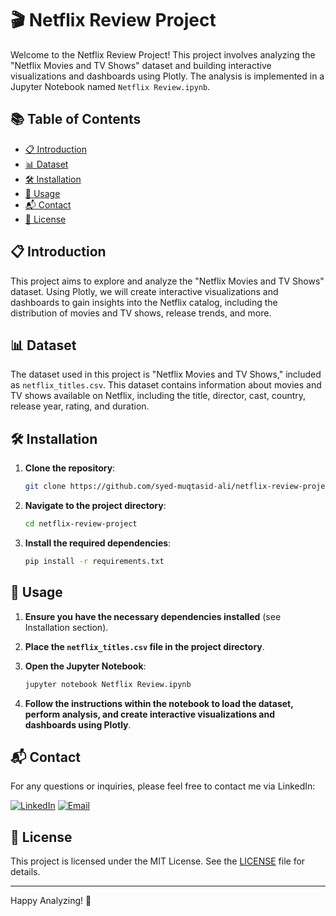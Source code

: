 # 🎬 Netflix Review Project

Welcome to the Netflix Review Project! This project involves analyzing the "Netflix Movies and TV Shows" dataset and building interactive visualizations and dashboards using Plotly. The analysis is implemented in a Jupyter Notebook named `Netflix Review.ipynb`.

## 📚 Table of Contents
- [📋 Introduction](#introduction)
- [📊 Dataset](#dataset)
- [🛠️ Installation](#installation)
- [🚀 Usage](#usage)
- [📬 Contact](#contact)
- [📜 License](#license)

## 📋 Introduction
This project aims to explore and analyze the "Netflix Movies and TV Shows" dataset. Using Plotly, we will create interactive visualizations and dashboards to gain insights into the Netflix catalog, including the distribution of movies and TV shows, release trends, and more.

## 📊 Dataset
The dataset used in this project is "Netflix Movies and TV Shows," included as `netflix_titles.csv`. This dataset contains information about movies and TV shows available on Netflix, including the title, director, cast, country, release year, rating, and duration.

## 🛠️ Installation

1. **Clone the repository**:
    ```sh
    git clone https://github.com/syed-muqtasid-ali/netflix-review-project.git
    ```

2. **Navigate to the project directory**:
    ```sh
    cd netflix-review-project
    ```

3. **Install the required dependencies**:
    ```sh
    pip install -r requirements.txt
    ```

## 🚀 Usage

1. **Ensure you have the necessary dependencies installed** (see Installation section).

2. **Place the `netflix_titles.csv` file in the project directory**.

3. **Open the Jupyter Notebook**:
    ```sh
    jupyter notebook Netflix Review.ipynb
    ```

4. **Follow the instructions within the notebook to load the dataset, perform analysis, and create interactive visualizations and dashboards using Plotly**.

## 📬 Contact
For any questions or inquiries, please feel free to contact me via LinkedIn:

[![LinkedIn](https://img.shields.io/badge/LinkedIn-0077B5?style=flat-square&logo=linkedin&logoColor=white)](https://www.linkedin.com/in/syed-muqtasid-ali-91a0a623a/)
[![Email](https://img.shields.io/badge/Email-D14836?style=flat-square&logo=gmail&logoColor=white)](mailto:muqtasid5266@gmail.com)


## 📜 License
This project is licensed under the MIT License. See the [LICENSE](LICENSE) file for details.

---

Happy Analyzing! 🎉
